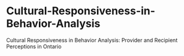 # Cultural-Responsiveness-in-Behavior-Analysis
Cultural Responsiveness in Behavior Analysis: Provider and Recipient Perceptions in Ontario
